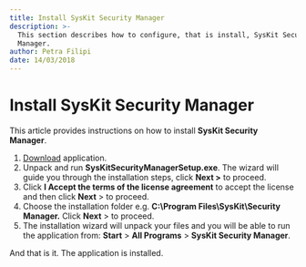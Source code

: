```yaml
---
title: Install SysKit Security Manager
description: >-
  This section describes how to configure, that is install, SysKit Security
  Manager.
author: Petra Filipi
date: 14/03/2018
---
```


# Install SysKit Security Manager

This article provides instructions on how to install **SysKit Security Manager**.

1. [Download](https://www.syskit.com/products/security-manager/download) application.
2. Unpack and run **SysKitSecurityManagerSetup.exe**. The wizard will guide you through the installation steps, click **Next &gt;** to proceed. 
3. Click **I Accept the terms of the license agreement** to accept the license and then click **Next** &gt; to proceed.
4. Choose the installation folder e.g. **C:\Program Files\SysKit\Security Manager.** Click **Next** &gt; to proceed.
5. The installation wizard will unpack your files and you will be able to run the application from: **Start** &gt; **All Programs** &gt; **SysKit Security Manager**. 

And that is it. The application is installed.

